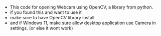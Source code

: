 - This code for opening Webcam using OpenCV, a library from python.
- if you found this and want to use it
- make sure to have OpenCV library install
- and if Windows 11, make sure allow desktop application use Camera in settings. (or else it wont work)
